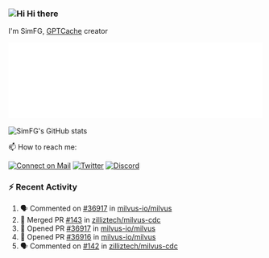 ### <img src='https://qpluspicture.oss-cn-beijing.aliyuncs.com/6LjjQA/Hi.gif' alt='Hi' width="24"/> Hi there

I'm SimFG, [GPTCache](https://github.com/zilliztech/GPTCache) creator

![Metrics 👋](/metrics.plugin.followup.user.svg)

![SimFG's GitHub stats](https://github-readme-stats.vercel.app/api?username=SimFG&show_icons=true&theme=radical&count_private=true)

📫 How to reach me:

[![Connect on Mail](https://img.shields.io/badge/Ask%20me-anything-1abc9c.svg)](mailto:1142838399@qq.com)
[![Twitter](https://img.shields.io/twitter/follow/FogSim?style=social)](https://twitter.com/FogSim)
[![Discord](https://img.shields.io/discord/1092648432495251507?label=Discord&logo=discord)](https://discord.gg/Q8C6WEjSWV)

### :zap: Recent Activity

<!--START_SECTION:activity-->
1. 🗣 Commented on [#36917](https://github.com/milvus-io/milvus/issues/36917) in [milvus-io/milvus](https://github.com/milvus-io/milvus)
2. 🎉 Merged PR [#143](https://github.com/zilliztech/milvus-cdc/pull/143) in [zilliztech/milvus-cdc](https://github.com/zilliztech/milvus-cdc)
3. 💪 Opened PR [#36917](https://github.com/milvus-io/milvus/pull/36917) in [milvus-io/milvus](https://github.com/milvus-io/milvus)
4. 💪 Opened PR [#36916](https://github.com/milvus-io/milvus/pull/36916) in [milvus-io/milvus](https://github.com/milvus-io/milvus)
5. 🗣 Commented on [#142](https://github.com/zilliztech/milvus-cdc/issues/142) in [zilliztech/milvus-cdc](https://github.com/zilliztech/milvus-cdc)
<!--END_SECTION:activity-->

